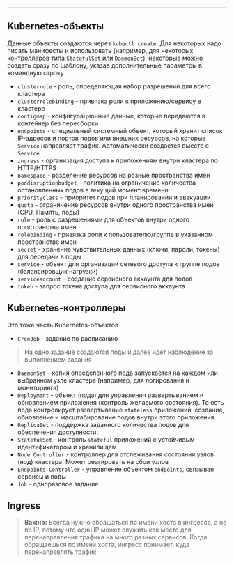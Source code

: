 ***

## Kubernetes-объекты
Данные объекты создаются через `kubectl create`. Для некоторых надо писать манифесты и использовать (например, для некоторых контроллеров типа `StatefulSet` или  `DaemonSet`), некоторые можно создать сразу по шаблону, указав дополнительные параметры в командную строку

-  `clusterrole` - роль, определяющая набор разрешений для всего кластера
-  `clusterrolebinding` - привязка роли к приложению/сервису в кластере
-  `configmap` - конфигурационные данные, которые передаются в контейнер без пересборки
-  `endpoints` - специальный системный объект, который хранит список IP-адресов и портов подов или внешних ресурсов, на которые `Service`  направляет трафик. Автоматически создается вместе с `Service` 
-  `ingress` - организация доступа к приложениям внутри кластера по HTTP/HTTPS
-  `namespace` - разделение ресурсов на разные пространства имен
-  `poddisruptionbudget` - политика на ограничение количества остановленных подов в текущий момент времени
-  `priorityclass` - приоритет подов при планировании и эвакуации
-  `quota` - ограничение ресурсов внутри одного пространства имен (CPU, Память, поды)
-  `role` - роль с разрешениями для объектов внутри одного пространства имен
-  `rolebinding` - привязка роли к пользователю/группе в указанном пространстве имен
-  `secret` - хранение чувствительных данных (ключи, пароли, токены) для передачи в поды
-  `service` - объект для организации сетевого доступа к группе подов (балансировщик нагрузки) 
-  `serviceaccount` - создание сервисного аккаунта для подов
-  `token` - запрос токена доступа для сервисного аккаунта

## Kubernetes-контроллеры
Это тоже часть Kubernetes-объектов

- `CronJob` - задание по расписанию
> 	На одно задание создаются поды и далее идет наблюдение за выполнением задания
- `DaemonSet` - копия определенного пода запускается на каждом или выбранном узле кластера (например, для логирования и мониторинга)
-  `Deployment` - объект (пода) для управления развертыванием и обновлением приложения (контроль желаемого состояния). То есть пода контролирует развертывание `stateless` приложений, создание, обновление и масштабирование подов внутри этого приложения.
-  `ReplicaSet` - поддержка заданного количества подов для обеспечения доступности.
-  `StatefulSet` - контроль `stateful` приложений с устойчивым идентификатором и хранилищем
-  `Node Controller` - контроллер для отслеживания состояния узлов (нод) кластера. Может реагировать на сбои узлов
-  `Endpoints Controller` - управление объектом `endpoints`, связывая сервисы и поды
-   `Job` - одноразовое задание

## Ingress

> **Важно:** 
> Всегда нужно обращаться по имени хоста в ингрессе, а не по IP, потому что один IP может служить как место для перенаправления трафика на много разных сервисов. Когда обращаешься по имени хоста, ингресс понимает, куда перенаправлять трафик 